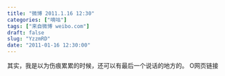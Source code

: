 ```yaml
---
title: "微博 2011.1.16 12:30"
categories: ["嘀咕"]
tags: ["来自微博 weibo.com"]
draft: false
slug: "YzzmRD"
date: "2011-01-16 12:30:00"
---
```


<p>其实，我是以为伤痕累累的时候，还可以有最后一个说话的地方的。 O网页链接 ​​​​</p>
